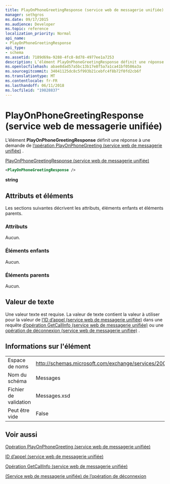 ```yaml
---
title: PlayOnPhoneGreetingResponse (service web de messagerie unifiée)
manager: sethgros
ms.date: 09/17/2015
ms.audience: Developer
ms.topic: reference
localization_priority: Normal
api_name:
- PlayOnPhoneGreetingResponse
api_type:
- schema
ms.assetid: 7189d69a-9288-4fc8-8d78-4977ee1a7253
description: L’élément PlayOnPhoneGreetingResponse définit une réponse à une demande de (service web de messagerie unifiée) opération PlayOnPhoneGreeting.
ms.openlocfilehash: abae8dad57a5bc13b17e8f5a7a1ca41bf0586a3a
ms.sourcegitcommit: 34041125dc8c5f993b21cebfc4f8b72f0fd2cb6f
ms.translationtype: MT
ms.contentlocale: fr-FR
ms.lasthandoff: 06/11/2018
ms.locfileid: "19828837"
---
```

# <a name="playonphonegreetingresponse-um-web-service"></a>PlayOnPhoneGreetingResponse (service web de messagerie unifiée)

L’élément **PlayOnPhoneGreetingResponse** définit une réponse à une demande de [l’opération PlayOnPhoneGreeting (service web de messagerie unifiée)](playonphonegreeting-operation-um-web-service.md) . 
  
[PlayOnPhoneGreetingResponse (service web de messagerie unifiée)](playonphonegreetingresponse-um-web-service.md)
  
```xml
<PlayOnPhoneGreetingResponse />
```

 **string**
## <a name="attributes-and-elements"></a>Attributs et éléments

Les sections suivantes décrivent les attributs, éléments enfants et éléments parents.
  
### <a name="attributes"></a>Attributs

Aucun.
  
### <a name="child-elements"></a>Éléments enfants

Aucun.
  
### <a name="parent-elements"></a>Éléments parents

Aucun.
  
## <a name="text-value"></a>Valeur de texte

Une valeur texte est requise. La valeur de texte contient la valeur à utiliser pour la valeur de [l’ID d’appel (service web de messagerie unifiée)](callid-um-web-service.md) dans une requête [d’opération GetCallInfo (service web de messagerie unifiée)](getcallinfo-operation-um-web-service.md) ou une [opération de déconnexion (service web de messagerie unifiée)](disconnect-operation-um-web-service.md) . 
  
## <a name="element-information"></a>Informations sur l'élément

|||
|:-----|:-----|
|Espace de noms  <br/> |http://schemas.microsoft.com/exchange/services/2006/messages  <br/> |
|Nom du schéma  <br/> |Messages  <br/> |
|Fichier de validation  <br/> |Messages.xsd  <br/> |
|Peut être vide  <br/> |False  <br/> |
   
## <a name="see-also"></a>Voir aussi



[Opération PlayOnPhoneGreeting (service web de messagerie unifiée)](playonphonegreeting-operation-um-web-service.md)
  
[ID d’appel (service web de messagerie unifiée)](callid-um-web-service.md)
  
[Opération GetCallInfo (service web de messagerie unifiée)](getcallinfo-operation-um-web-service.md)
  
[(Service web de messagerie unifiée) de l’opération de déconnexion](disconnect-operation-um-web-service.md)

